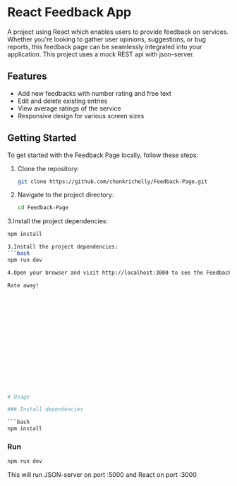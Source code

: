 # React Feedback App

A project using React which enables users to provide feedback on services. Whether you're looking to gather user opinions, suggestions, or bug reports, this feedback page can be seamlessly integrated into your application. This project uses a mock REST api with json-server.

## Features
- Add new feedbacks with number rating and free text
- Edit and delete existing entries
- View average ratings of the service
- Responsive design for various screen sizes

## Getting Started

To get started with the Feedback Page locally, follow these steps:

1. Clone the repository:

   ```bash
   git clone https://github.com/chenkrichelly/Feedback-Page.git

2. Navigate to the project directory:
   ```bash
   cd Feedback-Page

3.Install the project dependencies:
   ```bash
   npm install

3.Install the project dependencies:
   ```bash
   npm run dev

4.Open your browser and visit http://localhost:3000 to see the Feedback Page in action.

Rate away!

















# Usage

### Install dependencies

```bash
npm install
```

### Run

```bash
npm run dev
```

This will run JSON-server on port :5000 and React on port :3000
